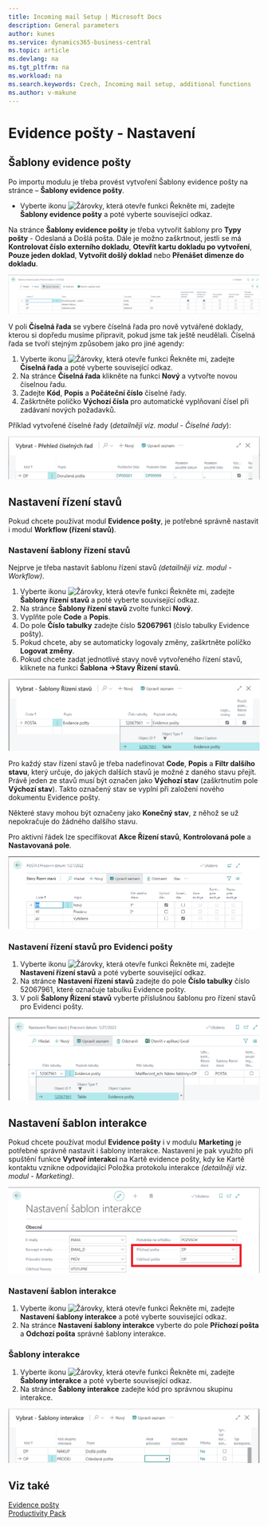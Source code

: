 ```yaml
---
title: Incoming mail Setup | Microsoft Docs
description: General parameters
author: kunes
ms.service: dynamics365-business-central
ms.topic: article
ms.devlang: na
ms.tgt_pltfrm: na
ms.workload: na
ms.search.keywords: Czech, Incoming mail setup, additional functions
ms.author: v-makune
---
```

# Evidence pošty - Nastavení
## Šablony evidence pošty
Po importu modulu je třeba provést vytvoření Šablony evidence pošty na stránce – **Šablony evidence pošty**.

 - Vyberte ikonu ![Žárovky, která otevře funkci Řekněte mi](media/ui-search/search_small.png "Řekněte mi, co chcete dělat"), zadejte **Šablony evidence pošty** a poté vyberte související odkaz.

Na stránce **Šablony evidence pošty** je třeba vytvořit šablony pro **Typy pošty** - Odeslaná a Došlá pošta. Dále je možno zaškrtnout, jestli se má **Kontrolovat číslo externího dokladu**, **Otevřít kartu dokladu po vytvoření**, **Pouze jeden doklad**, **Vytvořit došlý doklad** nebo **Přenášet dimenze do dokladu**.

![Nastavení šablony](media/IM-layout.png)

V poli **Číselná řada** se vybere číselná řada pro nově vytvářené doklady, kterou si dopředu musíme připravit, pokud jsme tak ještě neudělali. Číselná řada se tvoří stejným způsobem jako pro jiné agendy:

1. Vyberte ikonu ![Žárovky, která otevře funkci Řekněte mi](media/ui-search/search_small.png "Řekněte mi, co chcete dělat"), zadejte **Číselná řada** a poté vyberte související odkaz.
2. Na stránce **Číselná řada** klikněte na funkci **Nový** a vytvořte novou číselnou řadu.
3. Zadejte **Kód**, **Popis** a **Počáteční číslo** číselné řady.
4. Zaškrtněte políčko **Výchozí čísla** pro automatické vyplňovaní čísel při zadávaní nových požadavků.

Příklad vytvořené číselné řady (*detailněji viz. modul - Číselné řady*):

![Přehled číselných řad](media/IM-no-series.png)
## Nastavení řízení stavů

Pokud chcete používat modul **Evidence pošty**, je potřebné správně nastavit i modul **Workflow (řízení stavů)**.

### Nastavení šablony řízení stavů

Nejprve je třeba nastavit šablonu řízení stavů *(detailněji viz. modul - Workflow)*.

1. Vyberte ikonu ![Žárovky, která otevře funkci Řekněte mi](media/ui-search/search_small.png "Řekněte mi, co chcete dělat"), zadejte **Šablony řízení stavů** a poté vyberte související odkaz.
2. Na stránce **Šablony řízení stavů** zvolte funkci **Nový**.
3. Vyplňte pole **Code** a **Popis**.
4. Do pole **Číslo tabulky** zadejte číslo **52067961** (číslo tabulky Evidence pošty).
5. Pokud chcete, aby se automaticky logovaly změny, zaškrtněte políčko **Logovat změny**.
6. Pokud chcete zadat jednotlivé stavy nově vytvořeného řízení stavů, kliknete na funkci **Šablona →Stavy Řízení stavů**.

![Šablony řízení stavů](media/IM-status-mgt-setup.png)

Pro každý stav řízení stavů je třeba nadefinovat **Code**, **Popis** a **Filtr dalšího stavu**, který určuje, do jakých dalších stavů je možné z daného stavu přejít. Právě jeden ze stavů musí být označen jako **Výchozí stav** (zaškrtnutím pole **Výchozí stav**). Takto označený stav se vyplní při založení nového dokumentu Evidence pošty.

Některé stavy mohou být označeny jako **Konečný stav**, z něhož se už nepokračuje do žádného dalšího stavu.

Pro aktivní řádek lze specifikovat **Akce Řízení stavů**, **Kontrolovaná pole** a **Nastavovaná pole**.

![Stavy řízení stavů - Pošta](media/IM-mail-records.png)
### Nastavení řízení stavů pro Evidenci pošty

1. Vyberte ikonu ![Žárovky, která otevře funkci Řekněte mi](media/ui-search/search_small.png "Řekněte mi, co chcete dělat"), zadejte **Nastavení řízení stavů** a poté vyberte související odkaz.
2. Na stránce **Nastavení řízení stavů** zadejte do pole **Číslo tabulky** číslo 52067961, které označuje tabulku Evidence pošty.
3. V poli **Šablony Řízení stavů** vyberte příslušnou šablonu pro řízení stavů pro Evidenci pošty.

![Šablony řízení stavů](media/IM-mail-mgt-setup.png)
## Nastavení šablon interakce

Pokud chcete používat modul **Evidence pošty** i v modulu **Marketing** je potřebné správně nastavit i šablony interakce. Nastavení je pak využito při spuštění funkce **Vytvoř interakci** na Kartě evidence pošty, kdy ke Kartě kontaktu vznikne odpovídající Položka protokolu interakce *(detailněji viz. modul - Marketing)*.

![Nastavení šablon interakce](media/IM-interaction-template-setup.png)

### Nastavení šablon interakce

1. Vyberte ikonu ![Žárovky, která otevře funkci Řekněte mi](media/ui-search/search_small.png "Řekněte mi, co chcete dělat"), zadejte **Nastavení šablony interakce** a poté vyberte související odkaz.
2. Na stránce **Nastavení šablony interakce** vyberte do pole **Příchozí pošta** a **Odchozí pošta** správné šablony interakce.

### Šablony interakce

1. Vyberte ikonu ![Žárovky, která otevře funkci Řekněte mi](media/ui-search/search_small.png "Řekněte mi, co chcete dělat"), zadejte **Šablony interakce** a poté vyberte související odkaz.
2. Na stránce **Šablony interakce** zadejte kód pro správnou skupinu interakce.

![Šablony interakce](media/IM-interaction-templates.png)





## Viz také

[Evidence pošty](incoming-mail.md)  
[Productivity Pack](productivity-pack.md)
